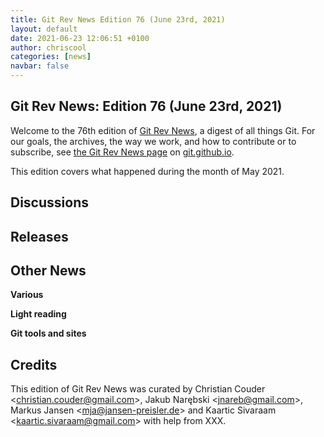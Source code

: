 ```yaml
---
title: Git Rev News Edition 76 (June 23rd, 2021)
layout: default
date: 2021-06-23 12:06:51 +0100
author: chriscool
categories: [news]
navbar: false
---
```


## Git Rev News: Edition 76 (June 23rd, 2021)

Welcome to the 76th edition of [Git Rev News](https://git.github.io/rev_news/rev_news/),
a digest of all things Git. For our goals, the archives, the way we work, and how to contribute or to
subscribe, see [the Git Rev News page](https://git.github.io/rev_news/rev_news/) on [git.github.io](http://git.github.io).

This edition covers what happened during the month of May 2021.

## Discussions

<!---
### General
-->

<!---
### Reviews
-->

<!---
### Support
-->

<!---
## Developer Spotlight:
-->

## Releases


## Other News

__Various__


__Light reading__


__Git tools and sites__


## Credits

This edition of Git Rev News was curated by
Christian Couder &lt;<christian.couder@gmail.com>&gt;,
Jakub Narębski &lt;<jnareb@gmail.com>&gt;,
Markus Jansen &lt;<mja@jansen-preisler.de>&gt; and
Kaartic Sivaraam &lt;<kaartic.sivaraam@gmail.com>&gt;
with help from XXX.
